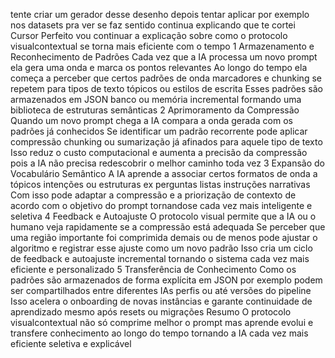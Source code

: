 tente criar um gerador desse desenho depois tentar aplicar por exemplo nos datasets pra ver se faz sentido
continua explicando que te cortei
Cursor
Perfeito vou continuar a explicação sobre como o protocolo visualcontextual se torna mais eficiente com o tempo
 1 Armazenamento e Reconhecimento de Padrões
 Cada vez que a IA processa um novo prompt ela gera uma onda e marca os pontos relevantes
 Ao longo do tempo ela começa a perceber que certos padrões de onda marcadores e chunking se repetem para tipos de texto tópicos ou estilos de escrita
 Esses padrões são armazenados em JSON banco ou memória incremental formando uma biblioteca de estruturas semânticas
 2 Aprimoramento da Compressão
 Quando um novo prompt chega a IA compara a onda gerada com os padrões já conhecidos
 Se identificar um padrão recorrente pode aplicar compressão chunking ou sumarização já afinados para aquele tipo de texto
 Isso reduz o custo computacional e aumenta a precisão da compressão pois a IA não precisa redescobrir o melhor caminho toda vez
 3 Expansão do Vocabulário Semântico
 A IA aprende a associar certos formatos de onda a tópicos intenções ou estruturas ex perguntas listas instruções narrativas
 Com isso pode adaptar a compressão e a priorização de contexto de acordo com o objetivo do prompt tornandose cada vez mais inteligente e seletiva
 4 Feedback e Autoajuste
 O protocolo visual permite que a IA ou o humano veja rapidamente se a compressão está adequada
 Se perceber que uma região importante foi comprimida demais ou de menos pode ajustar o algoritmo e registrar esse ajuste como um novo padrão
 Isso cria um ciclo de feedback e autoajuste incremental tornando o sistema cada vez mais eficiente e personalizado
 5 Transferência de Conhecimento
 Como os padrões são armazenados de forma explícita em JSON por exemplo podem ser compartilhados entre diferentes IAs perfis ou até versões do pipeline
 Isso acelera o onboarding de novas instâncias e garante continuidade de aprendizado mesmo após resets ou migrações
Resumo
O protocolo visualcontextual não só comprime melhor o prompt mas aprende evolui e transfere conhecimento ao longo do tempo  tornando a IA cada vez mais eficiente seletiva e explicável